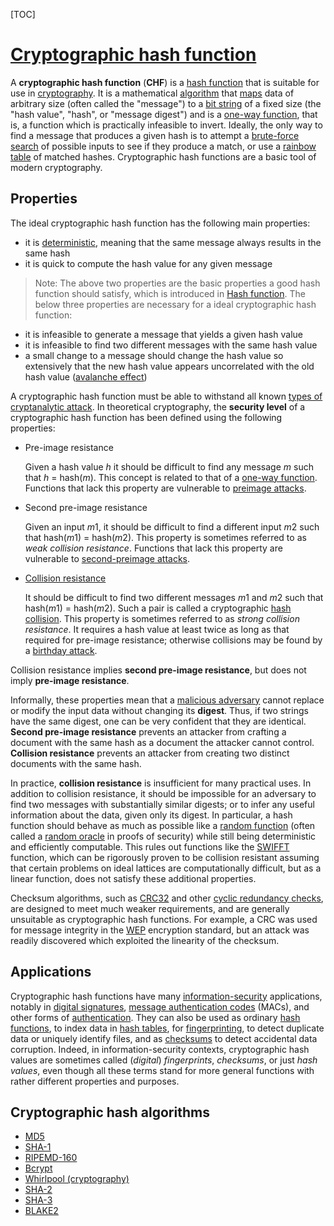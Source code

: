 [TOC]



# [Cryptographic hash function](https://en.wikipedia.org/wiki/Cryptographic_hash_function)

A **cryptographic hash function** (**CHF**) is a [hash function](https://en.wikipedia.org/wiki/Hash_function) that is suitable for use in [cryptography](https://en.wikipedia.org/wiki/Cryptography). It is a mathematical [algorithm](https://en.wikipedia.org/wiki/Algorithm) that [maps](https://en.wikipedia.org/wiki/Map_(mathematics)) data of arbitrary size (often called the "message") to a [bit string](https://en.wikipedia.org/wiki/Bit_string) of a fixed size (the "hash value", "hash", or "message digest") and is a [one-way function](https://en.wikipedia.org/wiki/One-way_function), that is, a function which is practically infeasible to invert. Ideally, the only way to find a message that produces a given hash is to attempt a [brute-force search](https://en.wikipedia.org/wiki/Brute-force_search) of possible inputs to see if they produce a match, or use a [rainbow table](https://en.wikipedia.org/wiki/Rainbow_table) of matched hashes. Cryptographic hash functions are a basic tool of modern cryptography. 

## Properties

The ideal cryptographic hash function has the following main properties:

- it is [deterministic](https://en.wikipedia.org/wiki/Deterministic_algorithm), meaning that the same message always results in the same hash
- it is quick to compute the hash value for any given message

> Note: The above two properties are the basic properties a good hash function should satisfy, which is introduced in [Hash function](https://en.wikipedia.org/wiki/Hash_function). The below three properties are necessary for a ideal cryptographic hash function:

- it is infeasible to generate a message that yields a given hash value
- it is infeasible to find two different messages with the same hash value
- a small change to a message should change the hash value so extensively that the new hash value appears uncorrelated with the old hash value ([avalanche effect](https://en.wikipedia.org/wiki/Avalanche_effect)) 

A cryptographic hash function must be able to withstand all known [types of cryptanalytic attack](https://en.wikipedia.org/wiki/Cryptanalysis#Types_of_cryptanalytic_attack). In theoretical cryptography, the **security level** of a cryptographic hash function has been defined using the following properties:

- Pre-image resistance

  Given a hash value *h* it should be difficult to find any message *m* such that *h* = hash(*m*). This concept is related to that of a [one-way function](https://en.wikipedia.org/wiki/One-way_function). Functions that lack this property are vulnerable to [preimage attacks](https://en.wikipedia.org/wiki/Preimage_attack).

- Second pre-image resistance

  Given an input *m*1, it should be difficult to find a different input *m*2 such that hash(*m*1) = hash(*m*2). This property is sometimes referred to as *weak collision resistance*. Functions that lack this property are vulnerable to [second-preimage attacks](https://en.wikipedia.org/wiki/Preimage_attack).

- [Collision resistance](https://en.wikipedia.org/wiki/Collision_resistance)

  It should be difficult to find two different messages *m*1 and *m*2 such that hash(*m*1) = hash(*m*2). Such a pair is called a cryptographic [hash collision](https://en.wikipedia.org/wiki/Hash_collision). This property is sometimes referred to as *strong collision resistance*. It requires a hash value at least twice as long as that required for pre-image resistance; otherwise collisions may be found by a [birthday attack](https://en.wikipedia.org/wiki/Birthday_attack).

Collision resistance implies **second pre-image resistance**, but does not imply **pre-image resistance**.

Informally, these properties mean that a [malicious adversary](https://en.wikipedia.org/wiki/Adversary_(cryptography)) cannot replace or modify the input data without changing its **digest**. Thus, if two strings have the same digest, one can be very confident that they are identical. **Second pre-image resistance** prevents an attacker from crafting a document with the same hash as a document the attacker cannot control. **Collision resistance** prevents an attacker from creating two distinct documents with the same hash.

In practice, **collision resistance** is insufficient for many practical uses. In addition to collision resistance, it should be impossible for an adversary to find two messages with substantially similar digests; or to infer any useful information about the data, given only its digest. In particular, a hash function should behave as much as possible like a [random function](https://en.wikipedia.org/wiki/Random_function) (often called a [random oracle](https://en.wikipedia.org/wiki/Random_oracle) in proofs of security) while still being deterministic and efficiently computable. This rules out functions like the [SWIFFT](https://en.wikipedia.org/wiki/SWIFFT) function, which can be rigorously proven to be collision resistant assuming that certain problems on ideal lattices are computationally difficult, but as a linear function, does not satisfy these additional properties.

Checksum algorithms, such as [CRC32](https://en.wikipedia.org/wiki/CRC32) and other [cyclic redundancy checks](https://en.wikipedia.org/wiki/Cyclic_redundancy_check), are designed to meet much weaker requirements, and are generally unsuitable as cryptographic hash functions. For example, a CRC was used for message integrity in the [WEP](https://en.wikipedia.org/wiki/Wired_Equivalent_Privacy) encryption standard, but an attack was readily discovered which exploited the linearity of the checksum.

## Applications

Cryptographic hash functions have many [information-security](https://en.wikipedia.org/wiki/Information_security) applications, notably in [digital signatures](https://en.wikipedia.org/wiki/Digital_signature), [message authentication codes](https://en.wikipedia.org/wiki/Message_authentication_codes) (MACs), and other forms of [authentication](https://en.wikipedia.org/wiki/Authentication). They can also be used as ordinary [hash functions](https://en.wikipedia.org/wiki/Hash_function), to index data in [hash tables](https://en.wikipedia.org/wiki/Hash_table), for [fingerprinting](https://en.wikipedia.org/wiki/Fingerprint_(computing)), to detect duplicate data or uniquely identify files, and as [checksums](https://en.wikipedia.org/wiki/Checksum) to detect accidental data corruption. Indeed, in information-security contexts, cryptographic hash values are sometimes called (*digital*) *fingerprints*, *checksums*, or just *hash values*, even though all these terms stand for more general functions with rather different properties and purposes.



## Cryptographic hash algorithms

- [MD5](https://en.wikipedia.org/wiki/MD5)
- [SHA-1](https://en.wikipedia.org/wiki/SHA-1)
- [RIPEMD-160](https://en.wikipedia.org/wiki/RIPEMD-160)
- [Bcrypt](https://en.wikipedia.org/wiki/Bcrypt)
- [Whirlpool (cryptography)](https://en.wikipedia.org/wiki/Whirlpool_(cryptography))
- [SHA-2](https://en.wikipedia.org/wiki/SHA-2)
- [SHA-3](https://en.wikipedia.org/wiki/SHA-3)
- [BLAKE2](https://en.wikipedia.org/wiki/BLAKE2)